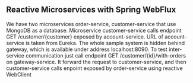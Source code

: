 ## Reactive Microservices with Spring WebFlux

We have two microservices order-service, customer-service that use MongoDB as a database. Microservice customer-service calls endpoint GET /customer/{customer} exposed by account-service. URL of account-service is taken from Eureka. The whole sample system is hidden behind gateway, which is available under address localhost:8090.
To test inter-service communication just call endpoint GET /customer/{id}/with-orders on gateway-service. It forward the request to customer-service, and then customer-service calls enpoint exposed by order-service using reactive WebClient